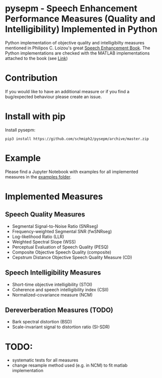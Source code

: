 # pysepm - Speech Enhancement Performance Measures (Quality and Intelligibility) Implemented in Python
Python implementation of objective quality and intelligibilty measures mentioned in Philipos C. Loizou's great [Speech Enhancement Book](https://www.crcpress.com/Speech-Enhancement-Theory-and-Practice-Second-Edition/Loizou/p/book/9781138075573). The Python implementations are checked with the MATLAB implementations attached to the book (see [Link](https://crcpress.com/downloads/K14513/K14513_CD_Files.zip))

# Contribution
If you would like to have an additional measure or if you find a bug/expected behaviour please create an issue.

# Install with pip
Install pysepm:
```
pip3 install https://github.com/schmiph2/pysepm/archive/master.zip
```
# Example
Please find a Jupyter Notebook with examples for all implemented measures in the [examples folder](https://github.com/schmiph2/pysepm/tree/master/examples).

# Implemented Measures
## Speech Quality Measures
+ Segmental Signal-to-Noise Ratio (SNRseg)
+ Frequency-weighted Segmental SNR (fwSNRseg)
+ Log-likelihood Ratio (LLR)
+ Weighted Spectral Slope (WSS)
+ Perceptual Evaluation of Speech Quality (PESQ)
+ Composite Objective Speech Quality (composite)
+ Cepstrum Distance Objective Speech Quality Measure (CD)

## Speech Intelligibility Measures
+ Short-time objective intelligibility (STOI)
+ Coherence and speech intelligibility index (CSII)
+ Normalized-covariance measure (NCM)

## Dereverberation Measures (TODO)
+ Bark spectral distortion (BSD) 
+ Scale-invariant signal to distortion ratio (SI-SDR)


# TODO:
+ systematic tests for all measures
+ change resample method used (e.g. in NCM) to fit matlab implementation
